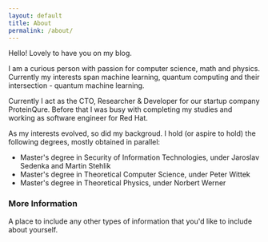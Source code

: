 ```yaml
---
layout: default
title: About
permalink: /about/
---
```


Hello! Lovely to have you on my blog.

I am a curious person with passion for computer science, math and physics. Currently my interests span machine learning, quantum computing and their intersection - quantum machine learning.

Currently I act as the CTO, Researcher & Developer for our startup company ProteinQure. Before that I was busy with completing my studies and working as software engineer for Red Hat.

As my interests evolved, so did my backgroud. I hold (or aspire to hold) the following degrees, mostly obtained in parallel:
* Master's degree in Security of Information Technologies, under Jaroslav Sedenka and Martin Stehlik
* Master's degree in Theoretical Computer Science, under Peter Wittek
* Master's degree in Theoretical Physics, under Norbert Werner

### More Information

A place to include any other types of information that you'd like to include about yourself.
